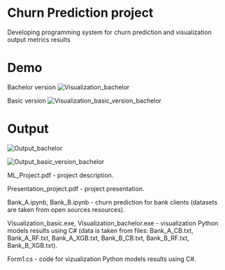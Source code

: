 # Churn Prediction project

Developing programming system for churn prediction and visualization output metrics results

# Demo

Bachelor version
![Visualization_bachelor](https://user-images.githubusercontent.com/44023937/161269998-80d9d1d2-1bf4-49dc-b880-33de3dfb9ece.gif)

Basic version
![Visualization_basic_version_bachelor](https://user-images.githubusercontent.com/44023937/161270133-8e8e472f-6ceb-4287-a0b9-794177fbab31.gif)

# Output

![Output_bachelor](https://user-images.githubusercontent.com/44023937/161270621-e6aceaeb-752d-4752-9cdf-7e15e67881db.png)

![Output_basic_version_bachelor](https://user-images.githubusercontent.com/44023937/161270633-76856a3a-6736-4a25-8b28-ec495f5490c5.png)


ML_Project.pdf - project description.

Presentation_project.pdf - project presentation.

Bаnk_A.ipynb, Bаnk_B.ipynb - churn prediction for bank clients (datasets are taken from open sources resources).

Visualization_basic.exe, Visualization_bachelor.exe - visualization Python models results using C# (data is taken from files: Bаnk_A_CB.txt, Bаnk_A_RF.txt, Bаnk_A_XGB.txt, Bаnk_B_CB.txt, Bаnk_B_RF.txt, Bаnk_B_XGB.txt).

Form1.cs - code for vizualization Python models results using C#.

